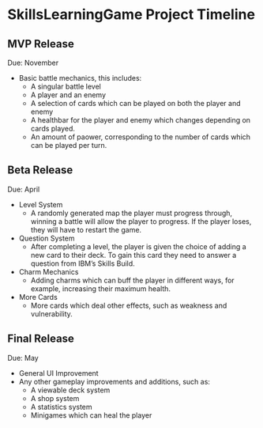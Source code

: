 # SkillsLearningGame Project Timeline

## MVP Release
Due: November
- Basic battle mechanics, this includes:
  - A singular battle level
  - A player and an enemy
  - A selection of cards which can be played on both the player and enemy
  - A healthbar for the player and enemy which changes depending on cards played.
  - An amount of paower, corresponding to the number of cards which can be played per turn.

## Beta Release
Due: April
- Level System
  -	A randomly generated map the player must progress through, winning a battle will allow the player to progress. If the player loses, they will have to restart the game.
- Question System
  - After completing a level, the player is given the choice of adding a new card to their deck. To gain this card they need to answer a question from IBM’s Skills Build.
- Charm Mechanics
  - Adding charms which can buff the player in different ways, for example, increasing their maximum health.
- More Cards
  - More cards which deal other effects, such as weakness and vulnerability.

## Final Release
Due: May
- General UI Improvement
- Any other gameplay improvements and additions, such as:
  - A viewable deck system
  - A shop system
  - A statistics system
  - Minigames which can heal the player
